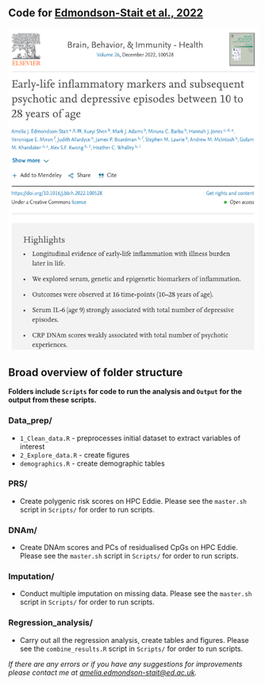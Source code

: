 ## Code for [Edmondson-Stait et al., 2022](https://doi.org/10.1016/j.bbih.2022.100528)

<p align="center">
  <img src="https://github.com/AmeliaES/ALSPAC_inflam_2022/blob/main/paper_header.png?raw=true" alt="paper_header.png"/>
</p>

## Broad overview of folder structure
**Folders include `Scripts` for code to run the analysis and `Output` for the output from these scripts.**
### Data_prep/
* `1_Clean_data.R` - preprocesses initial dataset to extract variables of interest
* `2_Explore_data.R` - create figures 
* `demographics.R` - create demographic tables
### PRS/
* Create polygenic risk scores on HPC Eddie. Please see the `master.sh` script in `Scripts/` for order to run scripts.
### DNAm/
* Create DNAm scores and PCs of residualised CpGs on HPC Eddie. Please see the `master.sh` script in `Scripts/` for order to run scripts.
### Imputation/
* Conduct multiple imputation on missing data. Please see the `master.sh` script in `Scripts/` for order to run scripts.
### Regression_analysis/
* Carry out all the regression analysis, create tables and figures. Please see the `combine_results.R` script in `Scripts/` for order to run scripts.

*If there are any errors or if you have any suggestions for improvements please contact me at amelia.edmondson-stait@ed.ac.uk.*
